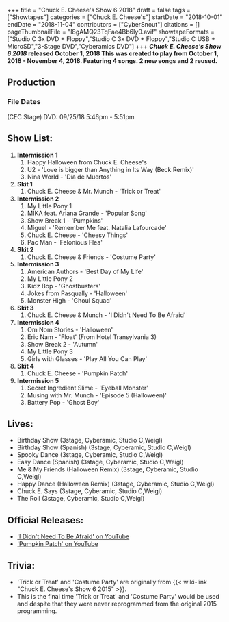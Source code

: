 +++
title = "Chuck E. Cheese's Show 6 2018"
draft = false
tags = ["Showtapes"]
categories = ["Chuck E. Cheese's"]
startDate = "2018-10-01"
endDate = "2018-11-04"
contributors = ["CyberSnout"]
citations = []
pageThumbnailFile = "l8gAMQ23TqFae4Bb6Iy0.avif"
showtapeFormats = ["Studio C 3x DVD + Floppy","Studio C 3x DVD + Floppy","Studio C USB + MicroSD","3-Stage DVD","Cyberamics DVD"]
+++
***Chuck E. Cheese's Show 6 2018* released October 1, 2018
This was created to play from October 1, 2018 - November 4, 2018. Featuring 4 songs. 2 new songs and 2 reused.**

## Production

### File Dates

(CEC Stage) DVD: 09/25/18 5:46pm - 5:51pm

## Show List:

1.  **Intermission 1**
    1.  Happy Halloween from Chuck E. Cheese's
    2.  U2 - 'Love is bigger than Anything in Its Way (Beck Remix)'
    3.  Nina World - 'Día de Muertos'
2.  **Skit 1**
    1.  Chuck E. Cheese & Mr. Munch - 'Trick or Treat'
3.  **Intermission 2**
    1.  My Little Pony 1
    2.  MIKA feat. Ariana Grande - 'Popular Song'
    3.  Show Break 1 - 'Pumpkins'
    4.  Miguel - 'Remember Me feat. Natalia Lafourcade'
    5.  Chuck E. Cheese - 'Cheesy Things'
    6.  Pac Man - 'Felonious Flea'
4.  **Skit 2**
    1.  Chuck E. Cheese & Friends - 'Costume Party'
5.  **Intermission 3**
    1.  American Authors - 'Best Day of My Life'
    2.  My Little Pony 2
    3.  Kidz Bop - 'Ghostbusters'
    4.  Jokes from Pasqually - 'Halloween'
    5.  Monster High - 'Ghoul Squad'
6.  **Skit 3**
    1.  Chuck E. Cheese & Munch - 'I Didn't Need To Be Afraid'
7.  **Intermission 4**
    1.  Om Nom Stories - 'Halloween'
    2.  Eric Nam - 'Float' (From Hotel Transylvania 3)
    3.  Show Break 2 - 'Autumn'
    4.  My Little Pony 3
    5.  Girls with Glasses - 'Play All You Can Play'
8.  **Skit 4**
    1.  Chuck E. Cheese - 'Pumpkin Patch'
9.  **Intermission 5**
    1.  Secret Ingredient Slime - 'Eyeball Monster'
    2.  Musing with Mr. Munch - 'Episode 5 (Halloween)'
    3.  Battery Pop - 'Ghost Boy'

## Lives:

- Birthday Show (3stage, Cyberamic, Studio C,Weigl)
- Birthday Show (Spanish) (3stage, Cyberamic, Studio C,Weigl)
- Spooky Dance (3stage, Cyberamic, Studio C,Weigl)
- Easy Dance (Spanish) (3stage, Cyberamic, Studio C,Weigl)
- Me & My Friends (Halloween Remix) (3stage, Cyberamic, Studio C,Weigl)
- Happy Dance (Halloween Remix) (3stage, Cyberamic, Studio C,Weigl)
- Chuck E. Says (3stage, Cyberamic, Studio C,Weigl)
- The Roll (3stage, Cyberamic, Studio C,Weigl)

## Official Releases:

- ['I Didn't Need To Be Afraid' on YouTube](https://www.youtube.com/watch?v=vcNWZukprzc)
- ['Pumpkin Patch' on YouTube](https://www.youtube.com/watch?v=w8oEb38pM7A)

## Trivia:

- 'Trick or Treat' and 'Costume Party' are originally from {{< wiki-link "Chuck E. Cheese's Show 6 2015" >}}.
- This is the final time 'Trick or Treat' and 'Costume Party' would be used and despite that they were never reprogrammed from the original 2015 programming.
